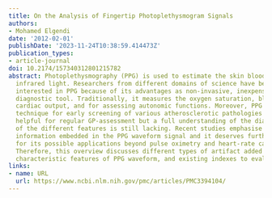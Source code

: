 ```yaml
---
title: On the Analysis of Fingertip Photoplethysmogram Signals
authors:
- Mohamed Elgendi
date: '2012-02-01'
publishDate: '2023-11-24T10:38:59.414473Z'
publication_types:
- article-journal
doi: 10.2174/157340312801215782
abstract: Photoplethysmography (PPG) is used to estimate the skin blood flow using
  infrared light. Researchers from different domains of science have become increasingly
  interested in PPG because of its advantages as non-invasive, inexpensive, and convenient
  diagnostic tool. Traditionally, it measures the oxygen saturation, blood pressure,
  cardiac output, and for assessing autonomic functions. Moreover, PPG is a promising
  technique for early screening of various atherosclerotic pathologies and could be
  helpful for regular GP-assessment but a full understanding of the diagnostic value
  of the different features is still lacking. Recent studies emphasise the potential
  information embedded in the PPG waveform signal and it deserves further attention
  for its possible applications beyond pulse oximetry and heart-rate calculation.
  Therefore, this overview discusses different types of artifact added to PPG signal,
  characteristic features of PPG waveform, and existing indexes to evaluate for diagnoses.
links:
- name: URL
  url: https://www.ncbi.nlm.nih.gov/pmc/articles/PMC3394104/
---
```


